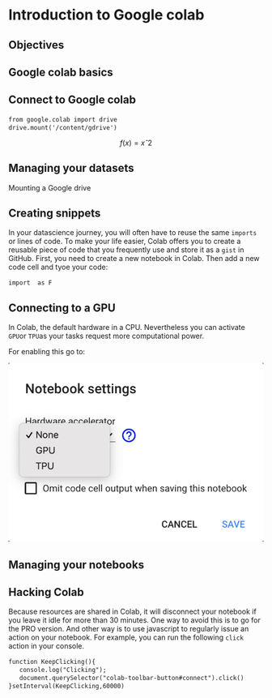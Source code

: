# Introduction to Google colab

## Objectives


## Google colab basics


## Connect to Google colab

 ```
from google.colab import drive
drive.mount('/content/gdrive')
```

$$ f(x) = xˆ2 $$


## Managing your datasets

Mounting a Google drive

## Creating snippets

In your datascience journey, you will often have to reuse the same `imports` or lines of code. To make your life easier, Colab offers you to create a reusable piece of code that you frequently use and store it as a `gist` in GitHub.
First, you need to create a new notebook in Colab. Then add a new code cell and tyoe your code:
```
import  as F
```


## Connecting to a GPU

In Colab, the default hardware in a CPU. Nevertheless you can activate `GPU`or `TPU`as your tasks request more computational power. 

For enabling this go to: 

![](./images/settings.png)


## Managing your notebooks


## Hacking Colab

Because resources are shared in Colab, it will disconnect your notebook if you leave it idle for more than 30 minutes. One way to avoid this is to go for the PRO version. And other way is to use javascript to regularly issue an action on your notebook. For example, you can run the following `click` action in your console.

```
function KeepClicking(){
   console.log("Clicking");
   document.querySelector("colab-toolbar-button#connect").click()
}setInterval(KeepClicking,60000)
```
